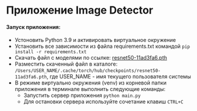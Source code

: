 # Приложение Image Detector

#### Запуск приложения:
- Устоновить Python 3.9 и активировать виртуальное окружение
- Установить все зависимости из файла requirements.txt командой 
    `pip install -r requirements.txt`
- Скачать файл с моделями по ссылке: 
[resnet50-11ad3fa6.pth](https://download.pytorch.org/models/resnet50-11ad3fa6.pth) 
- Разместить скаченный файл в каталоге: `/Users/USER_NAME/.cache/torch/hub/checkpoints/resnet50-11ad3fa6.pth`,
где USER_NAME - имя текущего пользователя системы    
- В режиме виртуально окружения (venv) из корневой папки приложения в терминале выполнить следующие команды:
    - Запустить сервер приложения
    `python main.py` 
    - Для остановки сервера используйте сочетание клавиш `CTRL+C`
